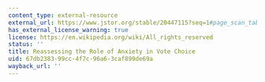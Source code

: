```yaml
---
content_type: external-resource
external_url: https://www.jstor.org/stable/20447115?seq=1#page_scan_tab_contents
has_external_license_warning: true
license: https://en.wikipedia.org/wiki/All_rights_reserved
status: ''
title: Reassessing the Role of Anxiety in Vote Choice
uid: 67db2383-99cc-4f7c-96a6-3caf899de69a
wayback_url: ''
---
```

